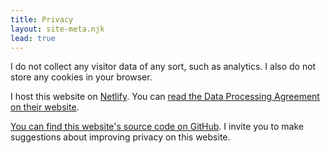 ```yaml
---
title: Privacy
layout: site-meta.njk
lead: true
---
```


I do not collect any visitor data of any sort, such as analytics. I also
do not store any cookies in your browser.

I host this website on [Netlify](https://www.netlify.com/). You can [read the
Data Processing Agreement on their
website](https://www.netlify.com/v3/static/pdf/netlify-dpa.pdf).

[You can find this website's source code on
GitHub](https://github.com/pandu-supriyono/supriyono.nl). I invite you to make
suggestions about improving privacy on this website.
